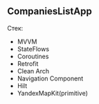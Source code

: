 ## CompaniesListApp

Стек:
 - MVVM
 - StateFlows
 - Coroutines
 - Retrofit
 - Clean Arch
 - Navigation Component
 - Hilt
 - YandexMapKit(primitive)
